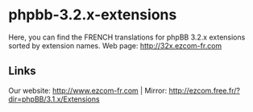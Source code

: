 # phpbb-3.2.x-extensions
Here, you can find the FRENCH translations for phpBB 3.2.x extensions sorted by extension names.
Web page: http://32x.ezcom-fr.com

## Links
Our website: http://www.ezcom-fr.com | Mirror: http://ezcom.free.fr/?dir=phpBB/3.1.x/Extensions
